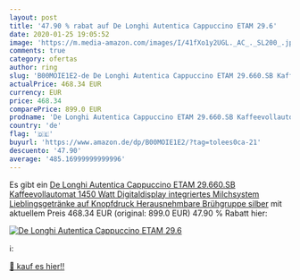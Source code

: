 ```yaml
---
layout: post
title: '47.90 % rabat auf De Longhi Autentica Cappuccino ETAM 29.6'
date: 2020-01-25 19:05:52
image: 'https://m.media-amazon.com/images/I/41fXo1y2UGL._AC_._SL200_.jpg'
comments: true
category: ofertas
author: ring
slug: 'B00MOIE1E2-de De Longhi Autentica Cappuccino ETAM 29.660.SB Kaffeevollautomat  1450 Watt  Digitaldisplay  integriertes Milchsystem  Lieblingsgetränke auf Knopfdruck  Herausnehmbare Brühgruppe  silber'
actualPrice: 468.34 EUR
currency: EUR
price: 468.34
comparePrice: 899.0 EUR
prodname: 'De Longhi Autentica Cappuccino ETAM 29.660.SB Kaffeevollautomat  1450 Watt  Digitaldisplay  integriertes Milchsystem  Lieblingsgetränke auf Knopfdruck  Herausnehmbare Brühgruppe  silber'
country: 'de'
flag: '🇩🇪'
buyurl: 'https://www.amazon.de/dp/B00MOIE1E2/?tag=tolees0ca-21'
descuento: '47.90'
average: '485.16999999999996'
---
```


Es gibt ein [De Longhi Autentica Cappuccino ETAM 29.660.SB Kaffeevollautomat  1450 Watt  Digitaldisplay  integriertes Milchsystem  Lieblingsgetränke auf Knopfdruck  Herausnehmbare Brühgruppe  silber](https://www.amazon.de/dp/B00MOIE1E2/?tag=tolees0ca-21) mit aktuellem Preis 468.34 EUR (original: 899.0 EUR) 47.90 % Rabatt hier:

[![De Longhi Autentica Cappuccino ETAM 29.6](https://m.media-amazon.com/images/I/41fXo1y2UGL._AC_._SL200_.jpg)](https://www.amazon.de/dp/B00MOIE1E2/?tag=tolees0ca-21)

ℹ️:


[🛒 kauf es hier!!](https://www.amazon.de/dp/B00MOIE1E2/?tag=tolees0ca-21)
